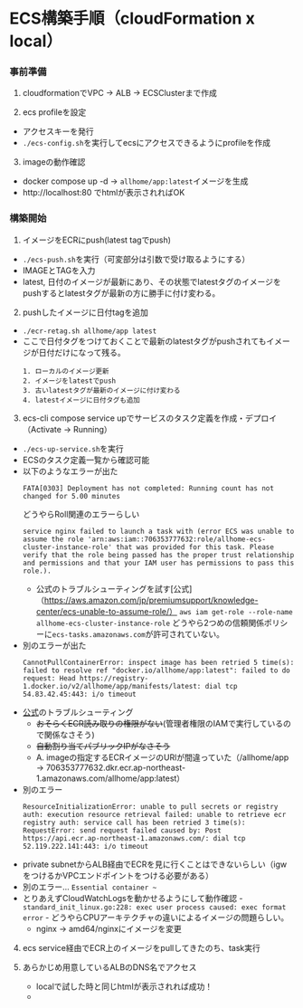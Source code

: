 # ECS構築手順（cloudFormation x local）

### 事前準備
1. cloudformationでVPC -> ALB -> ECSClusterまで作成

2. ecs profileを設定
  - アクセスキーを発行
  - `./ecs-config.sh`を実行してecsにアクセスできるようにprofileを作成

3. imageの動作確認
  - docker compose up -d -> `allhome/app:latest`イメージを生成
  - http://localhost:80 でhtmlが表示されればOK

### 構築開始

1. イメージをECRにpush(latest tagでpush)
  - `./ecs-push.sh`を実行（可変部分は引数で受け取るようにする）
  - IMAGEとTAGを入力
  - latest, 日付のイメージが最新にあり、その状態でlatestタグのイメージをpushするとlatestタグが最新の方に勝手に付け変わる。

2. pushしたイメージに日付tagを追加
  - `./ecr-retag.sh allhome/app latest`
  - ここで日付タグをつけておくことで最新のlatestタグがpushされてもイメージが日付だけになって残る。
    ```
    1. ローカルのイメージ更新
    2. イメージをlatestでpush
    3. 古いlatestタグが最新のイメージに付け変わる
    4. latestイメージに日付タグも追加
    ```

3. ecs-cli compose service upでサービスのタスク定義を作成・デプロイ（Activate -> Running）
  - `./ecs-up-service.sh`を実行
  - ECSのタスク定義一覧から確認可能
  - 以下のようなエラーが出た
    ```shell
    FATA[0303] Deployment has not completed: Running count has not changed for 5.00 minutes 
    ```
    どうやらRoll関連のエラーらしい  
    ```shell
    service nginx failed to launch a task with (error ECS was unable to assume the role 'arn:aws:iam::706353777632:role/allhome-ecs-cluster-instance-role' that was provided for this task. Please verify that the role being passed has the proper trust relationship and permissions and that your IAM user has permissions to pass this role.).
    ```
    - 公式のトラブルシューティングを試す[公式]（https://aws.amazon.com/jp/premiumsupport/knowledge-center/ecs-unable-to-assume-role/）
      `aws iam get-role --role-name allhome-ecs-cluster-instance-role`
      どうやら2つめの信頼関係ポリシーに`ecs-tasks.amazonaws.com`が許可されていない。
  - 別のエラーが出た
    ```shell
    CannotPullContainerError: inspect image has been retried 5 time(s): failed to resolve ref "docker.io/allhome/app:latest": failed to do request: Head https://registry-1.docker.io/v2/allhome/app/manifests/latest: dial tcp 54.83.42.45:443: i/o timeout
    ```
  - [公式](https://aws.amazon.com/jp/premiumsupport/knowledge-center/ecs-pull-container-error/)のトラブルシューティング
    - ~~おそらくECR読み取りの権限がない~~(管理者権限のIAMで実行しているので関係なさそう)
    - ~~自動割り当てパブリックIPがなさそう~~
    - A. imageの指定するECRイメージのURlが間違っていた（/allhome/app -> 706353777632.dkr.ecr.ap-northeast-1.amazonaws.com/allhome/app:latest）
  - 別のエラー
    ```
    ResourceInitializationError: unable to pull secrets or registry auth: execution resource retrieval failed: unable to retrieve ecr registry auth: service call has been retried 3 time(s): RequestError: send request failed caused by: Post https://api.ecr.ap-northeast-1.amazonaws.com/: dial tcp 52.119.222.141:443: i/o timeout
    ```
  - private subnetからALB経由でECRを見に行くことはできないらしい（igwをつけるかVPCエンドポイントをつける必要がある）
  - 別のエラー...
   `Essential container ~`
   - とりあえずCloudWatchLogsを動かせるようにして動作確認
    - `standard_init_linux.go:228: exec user process caused: exec format error`
    - どうやらCPUアーキテクチャの違いによるイメージの問題らしい。
      - nginx -> amd64/nginxにイメージを変更

4. ecs service経由でECR上のイメージをpullしてきたのち、task実行

5. あらかじめ用意しているALBのDNS名でアクセス
   
   - localで試した時と同じhtmlが表示されれば成功！
   - 
